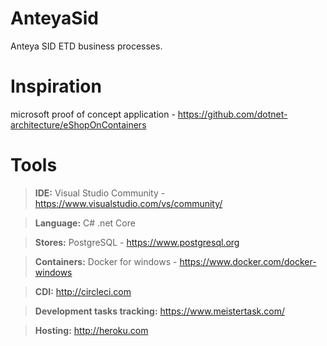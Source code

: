 # AnteyaSid
Anteya SID ETD business processes.

# Inspiration
microsoft proof of concept application - https://github.com/dotnet-architecture/eShopOnContainers

# Tools
>**IDE:** Visual Studio Community - https://www.visualstudio.com/vs/community/

>**Language:** C# .net Core

>**Stores:** PostgreSQL - https://www.postgresql.org

>**Containers:** Docker for windows - https://www.docker.com/docker-windows

>**CDI:** http://circleci.com

>**Development tasks tracking:** https://www.meistertask.com/

>**Hosting:** http://heroku.com


